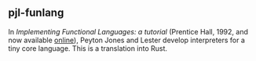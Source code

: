 ## pjl-funlang

In _Implementing Functional Languages: a tutorial_ (Prentice Hall,
1992, and now available
[online](http://research.microsoft.com/en-us/um/people/simonpj/papers/pj-lester-book/)),
Peyton Jones and Lester develop interpreters for a tiny core
language. This is a translation into Rust.
